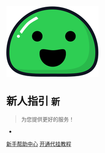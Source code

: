 ![logo](photo/icon.svg)

# 新人指引 <small>新</small>

> 为您提供更好的服务！

- 

[新手帮助中心](https://github.com/docsifyjs/docsify/)
[开通代挂教程](#docsify)
